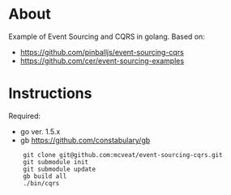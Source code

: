 About
=====

Example of Event Sourcing and CQRS in golang. Based on:

* https://github.com/pinballjs/event-sourcing-cqrs
* https://github.com/cer/event-sourcing-examples

Instructions
============

Required:

* go ver. 1.5.x
* gb https://github.com/constabulary/gb

```
    git clone git@github.com:mcveat/event-sourcing-cqrs.git
    git submodule init
    git submodule update
    gb build all
    ./bin/cqrs
```
